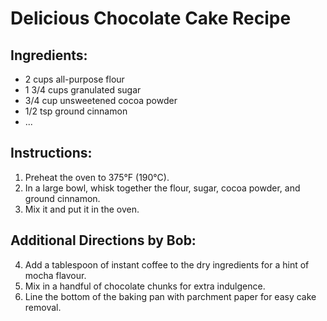 # Delicious Chocolate Cake Recipe

## Ingredients:
- 2 cups all-purpose flour
- 1 3/4 cups granulated sugar
- 3/4 cup unsweetened cocoa powder
- 1/2 tsp ground cinnamon
- ...

## Instructions:
1. Preheat the oven to 375°F (190°C).
2. In a large bowl, whisk together the flour, sugar, cocoa powder, and ground cinnamon.
3. Mix it and put it in the oven.

## Additional Directions by Bob:
4. Add a tablespoon of instant coffee to the dry ingredients for a hint of mocha flavour.
5. Mix in a handful of chocolate chunks for extra indulgence.
6. Line the bottom of the baking pan with parchment paper for easy cake removal.
